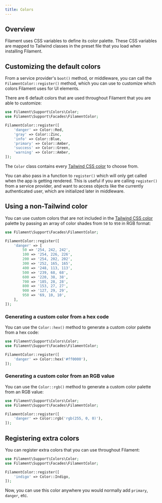 ```yaml
---
title: Colors
---
```


## Overview

Filament uses CSS variables to define its color palette. These CSS variables are mapped to Tailwind classes in the preset file that you load when installing Filament.

## Customizing the default colors

From a service provider's `boot()` method, or middleware, you can call the `FilamentColor::register()` method, which you can use to customize which colors Filament uses for UI elements.

There are 6 default colors that are used throughout Filament that you are able to customize:

```php
use Filament\Support\Colors\Color;
use Filament\Support\Facades\FilamentColor;

FilamentColor::register([
    'danger' => Color::Red,
    'gray' => Color::Zinc,
    'info' => Color::Blue,
    'primary' => Color::Amber,
    'success' => Color::Green,
    'warning' => Color::Amber,
]);
```

The `Color` class contains every [Tailwind CSS color](https://tailwindcss.com/docs/customizing-colors#color-palette-reference) to choose from.

You can also pass in a function to `register()` which will only get called when the app is getting rendered. This is useful if you are calling `register()` from a service provider, and want to access objects like the currently authenticated user, which are initialized later in middleware.

## Using a non-Tailwind color

You can use custom colors that are not included in the [Tailwind CSS color](https://tailwindcss.com/docs/customizing-colors#color-palette-reference) palette by passing an array of color shades from `50` to `950` in RGB format:

```php
use Filament\Support\Facades\FilamentColor;

FilamentColor::register([
    'danger' => [
        50 => '254, 242, 242',
        100 => '254, 226, 226',
        200 => '254, 202, 202',
        300 => '252, 165, 165',
        400 => '248, 113, 113',
        500 => '239, 68, 68',
        600 => '220, 38, 38',
        700 => '185, 28, 28',
        800 => '153, 27, 27',
        900 => '127, 29, 29',
        950 => '69, 10, 10',
    ],
]);
```

### Generating a custom color from a hex code

You can use the `Color::hex()` method to generate a custom color palette from a hex code:

```php
use Filament\Support\Colors\Color;
use Filament\Support\Facades\FilamentColor;

FilamentColor::register([
    'danger' => Color::hex('#ff0000'),
]);
```

### Generating a custom color from an RGB value

You can use the `Color::rgb()` method to generate a custom color palette from an RGB value:

```php
use Filament\Support\Colors\Color;
use Filament\Support\Facades\FilamentColor;

FilamentColor::register([
    'danger' => Color::rgb('rgb(255, 0, 0)'),
]);
```

## Registering extra colors

You can register extra colors that you can use throughout Filament:

```php
use Filament\Support\Colors\Color;
use Filament\Support\Facades\FilamentColor;

FilamentColor::register([
    'indigo' => Color::Indigo,
]);
```

Now, you can use this color anywhere you would normally add `primary`, `danger`, etc.
